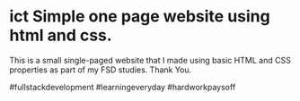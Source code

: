 # ict Simple one page website using html and css.
This is a small single-paged website that I made using basic HTML and CSS properties as part of my FSD studies.
Thank You.

#fullstackdevelopment #learningeveryday #hardworkpaysoff

